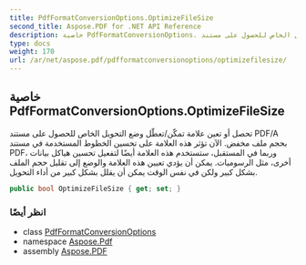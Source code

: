 ```yaml
---
title: PdfFormatConversionOptions.OptimizeFileSize
second_title: Aspose.PDF for .NET API Reference
description: خاصية PdfFormatConversionOptions. تحصل أو تعين علامة تمكّن/تعطّل وضع التحويل الخاص للحصول على مستند PDF/A بحجم ملف مخفض. الآن تؤثر هذه العلامة على تحسين الخطوط المستخدمة في مستند PDF، وربما في المستقبل، ستستخدم هذه العلامة أيضًا لتفعيل تحسين هياكل بيانات أخرى مثل الرسوميات. يمكن أن يؤدي تعيين هذه العلامة والوضع إلى تقليل حجم الملف بشكل كبير ولكن في نفس الوقت يمكن أن يقلل بشكل كبير من أداء التحويل.
type: docs
weight: 170
url: /ar/net/aspose.pdf/pdfformatconversionoptions/optimizefilesize/
---
```

## خاصية PdfFormatConversionOptions.OptimizeFileSize

تحصل أو تعين علامة تمكّن/تعطّل وضع التحويل الخاص للحصول على مستند PDF/A بحجم ملف مخفض. الآن تؤثر هذه العلامة على تحسين الخطوط المستخدمة في مستند PDF، وربما في المستقبل، ستستخدم هذه العلامة أيضًا لتفعيل تحسين هياكل بيانات أخرى، مثل الرسوميات. يمكن أن يؤدي تعيين هذه العلامة والوضع إلى تقليل حجم الملف بشكل كبير ولكن في نفس الوقت يمكن أن يقلل بشكل كبير من أداء التحويل.

```csharp
public bool OptimizeFileSize { get; set; }
```

### انظر أيضًا

* class [PdfFormatConversionOptions](../)
* namespace [Aspose.Pdf](../../../aspose.pdf/)
* assembly [Aspose.PDF](../../../)
